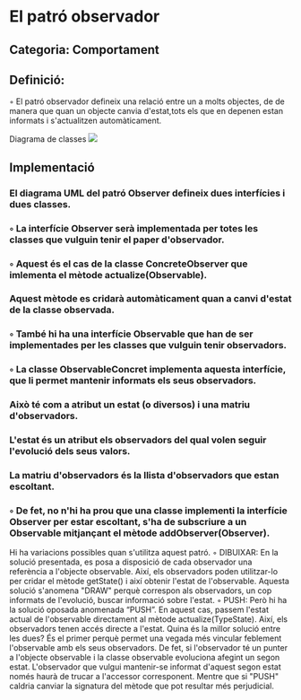 <h1>El patró observador</h1>

<h2>Categoria: Comportament</h2>

<h2>Definició:</h2>
<p></p>◦ El patró observador defineix una relació entre un a molts objectes, de de manera que quan un objecte canvia d'estat,tots els que en depenen estan informats i s'actualitzen automàticament.</p


<h2>Diagrama de classes</h2>

<img src = "https://github.com/pounct/deisgn_patterns/assets/53088375/d37306ae-cc73-41c1-a608-d626a5a1c176"/>



<h2>Implementació</h2>
  <h3>El diagrama UML del patró Observer defineix dues interfícies i dues classes.</h3>
<h3>◦ La interfície Observer serà implementada per totes les classes que vulguin tenir el paper d'observador.</h3>
<h3>◦ Aquest és el cas de la classe ConcreteObserver que imlementa el mètode actualize(Observable).</h3>
<h3>Aquest mètode es cridarà automàticament quan a canvi d'estat de la classe observada.</h3>
<h3>◦ També hi ha una interfície Observable que han de ser implementades per les classes que vulguin tenir observadors.</h3>
<h3>◦ La classe ObservableConcret implementa aquesta interfície, que li permet mantenir informats els seus observadors.</h3>
<h3>Això té com a atribut un estat (o diversos) i una matriu d'observadors.</h3>
<h3>L'estat és un atribut els observadors del qual volen seguir l'evolució dels seus valors.</h3>
<h3>La matriu d'observadors és la llista d'observadors que estan escoltant.</h3>
<h3>◦ De fet, no n'hi ha prou que una classe implementi la interfície Observer per estar escoltant, s'ha de subscriure a un Observable mitjançant el mètode addObserver(Observer).</h3>

<p>Hi ha variacions possibles quan s'utilitza aquest patró.
◦ DIBUIXAR: En la solució presentada, es posa a disposició de cada observador una referència a l'objecte observable. Així, els observadors poden utilitzar-lo per cridar el mètode getState() i així obtenir l'estat de l'observable. Aquesta solució s'anomena "DRAW" perquè correspon als observadors, un cop informats de l'evolució, buscar informació sobre l'estat.
◦ PUSH: Però hi ha la solució oposada anomenada “PUSH”.
En aquest cas, passem l'estat actual de l'observable directament al mètode actualize(TypeState). Així, els observadors tenen accés directe a l'estat.
  Quina és la millor solució entre les dues? És el primer perquè permet una vegada més vincular feblement l'observable amb els seus observadors. De fet, si l'observador té un punter a l'objecte observable i la classe observable evoluciona afegint un segon estat. L'observador que vulgui mantenir-se informat d'aquest segon estat només haurà de trucar a l'accessor corresponent. Mentre que si "PUSH" caldria canviar la signatura del mètode que pot resultar més perjudicial.</p>





